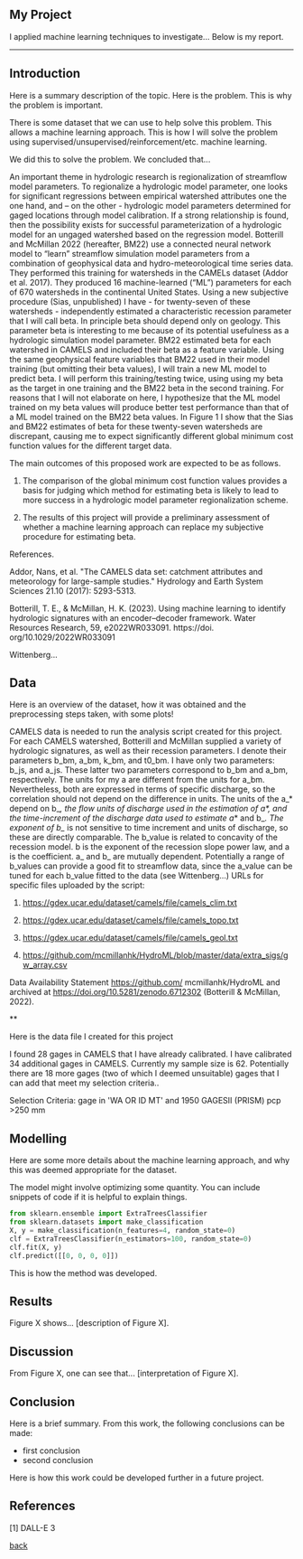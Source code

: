 ## My Project

I applied machine learning techniques to investigate... Below is my report.

***

## Introduction 

Here is a summary description of the topic. Here is the problem. This is why the problem is important.

There is some dataset that we can use to help solve this problem. This allows a machine learning approach. This is how I will solve the problem using supervised/unsupervised/reinforcement/etc. machine learning.

We did this to solve the problem. We concluded that...

An important theme in hydrologic research is regionalization of streamflow model parameters. To regionalize a hydrologic model parameter, one looks for significant regressions between empirical watershed attributes one the one hand, and – on the other - hydrologic model parameters determined for gaged locations through model calibration.  If a strong relationship is found, then the possibility exists for successful parameterization of a hydrologic model for an ungaged watershed based on the regression model.  Botterill and McMillan 2022 (hereafter, BM22) use a connected neural network model to “learn” streamflow simulation model parameters from a combination of geophysical data and hydro-meteorological  time series data. They performed this training for watersheds in the CAMELs dataset (Addor et al. 2017).  They produced 16 machine-learned (“ML”) parameters for each of 670 watersheds in the continental United States.  Using a new subjective procedure (Sias, unpublished) I have - for twenty-seven of these watersheds - independently estimated a characteristic recession parameter that I will call beta. In principle beta should depend only on geology. This parameter beta is interesting to me because of its potential usefulness as a hydrologic simulation model parameter. BM22 estimated beta for each watershed in CAMELS and included their beta as a feature variable. Using the same geophysical feature variables that BM22 used in their model training (but omitting their beta values), I will train a new ML model to predict beta. I will perform this training/testing twice, using using my beta as the target in one training and the BM22 beta in the second training.  For reasons that I will not elaborate on here, I  hypothesize that the ML model trained on my beta values will produce better test performance than that of a ML model trained on the BM22 beta values.  In Figure 1  I show that the Sias and BM22 estimates of beta for these twenty-seven watersheds are discrepant, causing me to  expect significantly different global minimum cost function values for the different target data. 

The main outcomes of this proposed work are expected to be as follows.

1.	The comparison of the global minimum cost function values provides a basis for judging which method for estimating beta is likely to lead to more success in a hydrologic model parameter regionalization scheme.
   
2.	The results of this project will provide a preliminary assessment of whether a machine learning approach can replace my subjective procedure for estimating beta.

References.

Addor, Nans, et al. "The CAMELS data set: catchment attributes and meteorology for large-sample studies." Hydrology and Earth System Sciences 21.10 (2017): 5293-5313.

Botterill, T. E., & McMillan, H. K. (2023). Using machine learning to identify hydrologic signatures with an encoder–decoder framework. Water Resources Research, 59, e2022WR033091. https://doi. org/10.1029/2022WR033091

Wittenberg...


## Data

Here is an overview of the dataset, how it was obtained and the preprocessing steps taken, with some plots!

CAMELS data is needed to run the analysis script created for this project.  For each CAMELS watershed, Botterill and McMillan supplied a variety of hydrologic signatures, as well as their recession parameters. I denote their parameters b_bm, a_bm, k_bm, and t0_bm.  I have only two parameters: b_js, and a_js. These latter two parameters correspond to b_bm and a_bm, respectively.  The units for my a are different from the units for a_bm. Nevertheless, both are expressed in terms of specific discharge, so the correlation should not depend on the difference in units.  The units of the a_* depend on b_*, the flow units of discharge used in the estimation of a*_*, and the time-increment of the discharge data used to estimate a_* and b_*.  The exponent of b_* is not sensitive to time increment and units of discharge, so these are directly comparable.  The b_value is related to concavity of the recession model. b is the exponent of the recession slope power law, and a is the coefficient. a_ and b_ are mutually dependent.  Potentially a range of b_values can provide a good fit to streamflow data, since the a_value can be tuned for each b_value fitted to the data (see Wittenberg...)
URLs for specific files uploaded by the script:

1. https://gdex.ucar.edu/dataset/camels/file/camels_clim.txt
   
2. https://gdex.ucar.edu/dataset/camels/file/camels_topo.txt
   
3. https://gdex.ucar.edu/dataset/camels/file/camels_geol.txt

4. https://github.com/mcmillanhk/HydroML/blob/master/data/extra_sigs/gw_array.csv


Data Availability Statement
 https://github.com/
mcmillanhk/HydroML and archived at https://doi.org/10.5281/zenodo.6712302 (Botterill & McMillan, 2022).


**

Here is the data file I created for this project

I found 28 gages in CAMELS that I have already calibrated.  I have calibrated 34 additional gages in CAMELS. Currently my sample size is 62.  Potentially there are 18 more gages (two of which I deemed unsuitable)  gages that I can add that meet my selection criteria..

Selection Criteria:  gage in 'WA OR ID MT' and 1950 GAGESII (PRISM) pcp >250 mm


## Modelling

Here are some more details about the machine learning approach, and why this was deemed appropriate for the dataset. 

The model might involve optimizing some quantity. You can include snippets of code if it is helpful to explain things.

```python
from sklearn.ensemble import ExtraTreesClassifier
from sklearn.datasets import make_classification
X, y = make_classification(n_features=4, random_state=0)
clf = ExtraTreesClassifier(n_estimators=100, random_state=0)
clf.fit(X, y)
clf.predict([[0, 0, 0, 0]])
```

This is how the method was developed.

## Results

Figure X shows... [description of Figure X].

## Discussion

From Figure X, one can see that... [interpretation of Figure X].

## Conclusion

Here is a brief summary. From this work, the following conclusions can be made:
* first conclusion
* second conclusion

Here is how this work could be developed further in a future project.

## References
[1] DALL-E 3

[back](./)

